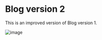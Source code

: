 # Blog version 2

This is an improved version of Blog version 1.

![image](https://user-images.githubusercontent.com/75673452/154409479-2b9843b0-1dfc-4880-94d1-4e1526020afa.png)
